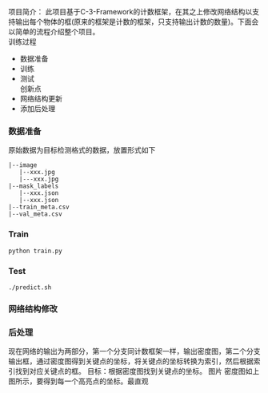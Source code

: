 项目简介：
此项目基于C-3-Framework的计数框架，在其之上修改网络结构以支持输出每个物体的框(原来的框架是计数的框架，只支持输出计数的数量)。下面会以简单的流程介绍整个项目。   
训练过程       
- 数据准备
- 训练
- 测试  
创新点    
- 网络结构更新
- 添加后处理

### 数据准备
原始数据为目标检测格式的数据，放置形式如下
```
|--image
   |--xxx.jpg
   |---xxx.jpg
|--mask_labels
   |--xxx.json
   |--xxx.json
|--train_meta.csv
|--val_meta.csv
```
### Train
```
python train.py
```

### Test
```
./predict.sh
```


### 网络结构修改

### 后处理
现在网络的输出为两部分，第一个分支同计数框架一样，输出密度图，第二个分支输出框，通过密度图得到关键点的坐标，将关键点的坐标转换为索引，然后根据索引找到对应关键点的框。
目标：根据密度图找到关键点的坐标。
图片
密度图如上图所示，要得到每一个高亮点的坐标。最直观
